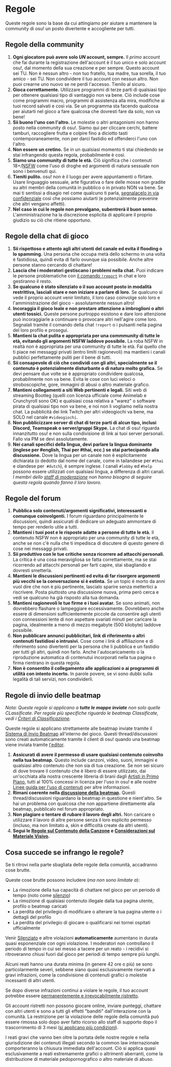 # Regole

Queste regole sono la base da cui attingiamo per aiutare a mantenere la community di osu! un posto divertente e accogliente per tutti.

## Regole della community

1. **Ogni giocatore può avere solo *UN* account, sempre.** Il *primo* account che fai durante la registrazione dell'account è il tuo unico e solo account osu!, dal momento della sua creazione e per sempre. Questo account sei TU. Non è nessun altro - non tuo fratello, tua madre, tua sorella, il tuo amico - sei TU. Non condividere il tuo account con nessun altro. Non puoi crearne uno nuovo se ne perdi l'accesso. Tienilo al sicuro.
2. **Gioca correttamente.** Utilizzare programmi di terze parti di qualsiasi tipo per ottenere qualsiasi tipo di vantaggio non va bene. Ciò include cose come programmi macro, programmi di assistenza alla mira, modifiche ai tuoi record salvati e così via. Se un programma sta facendo qualcosa per aiutarti nel gioco a fare qualcosa che dovresti fare da solo, non va bene!
3. **Sii buono l'uno con l'altro.** Le molestie o altri antagonismi non hanno posto nella community di osu!. Siamo qui per cliccare cerchi, battere tamburi, raccogliere frutta e colpire fino a diciotto tasti contemporaneamente, non per darci fastidio ed offenderci l'uno con l'altro.
4. **Non essere un cretino.** Se in un qualsiasi momento ti stai chiedendo se stai infrangendo questa regola, probabilmente è così.
5. **Siamo una community di tutte le età.** Ciò significa che i contenuti 18+/[NSFW](https://it.wikipedia.org/wiki/NSFW) come l'uso di droghe ed argomenti di natura sessuale non sono i benvenuti qui.
6. **Tieniti pulito.** osu! non è il luogo per avere appuntamenti o flirtare. Usare linguaggio sessuale, arte figurativa o fare delle mosse non gradite su altri membri della comunità in pubblico o in privato NON va bene. Se mai ti sentissi a disagio nel come qualcuno ti parla, [segnalacelo in via confidenziale](/wiki/Reporting_Bad_Behaviour/Abuse) così che possiamo aiutarti (e potenzialmente prevenire che altri vengano affetti).
7. **Nel caso in cui le regole non prevalgano, subentrerà il buon senso.** L'amministrazione ha la discrezione esplicita di applicare il proprio giudizio su ciò che ritiene opportuno.

## Regole della chat di gioco

1. **Sii rispettoso e attento agli altri utenti del canale ed evita il flooding o lo spamming.** Una persona che occupa metà dello schermo in una volta è fastidiosa, quindi evita di farlo ovunque sia possibile. Anche altre persone stanno cercando di chattare!
2. **Lascia che i moderatori gestiscano i problemi nella chat.** Puoi indicare le persone problematiche con [il comando `!report`](/wiki/Reporting_Bad_Behaviour) in chat e loro gestiranno il resto.
3. **Se qualcuno è stato silenziato o il suo account posto in modalità restrittiva, lasciali stare e non iniziare a parlare di loro.** Se qualcuno si vede il proprio account venir limitato, il loro caso coinvolge solo loro e l'amministrazione del gioco - assolutamente nessun altro!
4. **Incoraggia il gioco leale e non prestare attenzione a imbroglioni o altri utenti tossici.** Queste persone purtroppo esistono e dare loro attenzione può incoraggiarle a continuare o provocare altri nell'agire come loro. Segnalali tramite il comando della chat `!report` o i pulsanti nella pagina del loro profilo e prosegui.
5. **Mantieni la chat pulita e appropriata per una commmunity di tutte le età, evitando gli argomenti NSFW laddove possibile.** La roba NSFW in realtà non è appropriata per una community di tutte le età. Fai quello che ti piace nei messaggi privati (entro limiti ragionevoli) ma mantieni i canali pubblici perfettamente puliti per il bene di tutti.
6. **Sii consapevole di ciò che condividi con gli altri, specialmente se il contenuto è potenzialmente disturbante o di natura molto grafica.** Se devi pensare due volte se è appropriato condividere qualcosa, probabilmente non va bene. Evita le cose con luci veloci o stroboscopiche, gore, immagini di abusi o altro materiale grafico.
7. **Mantieni collegamenti a siti Web pertinenti e legali.** Siti web di streaming Bootleg (quelli con licenza ufficiale come Animelab e Crunchyroll sono OK) e qualsiasi cosa relativa a "warez" o software pirata di qualsiasi tipo non va bene, e noi non li vogliamo nella nostra chat. La pubblicità dei link Twitch per altri videogiochi va bene, ma SOLO nel canale `#videogiochi`.
8. **Non pubblicizzare server di chat di terze parti di alcun tipo, inclusi Discord, Teamspeak o server/gruppi Skype.** La chat di osu! riguarda innanzitutto osu! e non sulla condivisione di link ai tuoi server personali. Fallo via PM se devi assolutamente.
9. **Nei canali specifici della lingua, devi parlare la lingua dominante (inglese per #english, Thai per #thai, ecc.) se stai partecipando alla discussione.** Dove la lingua per un canale non è esplicitamente dichiarata (o dedotto dal nome del canale, come in tailandese per `#thai` e olandese per` #dutch`), è sempre inglese. I canali `#lobby` ed `#help` possono essere utilizzati con qualsiasi lingua, a differenza di altri canali. *I membri dello [staff di moderazione](/wiki/People/The_Team/Global_Moderation_Team) non hanno bisogno di seguire questa regola quando fanno il loro lavoro.*

## Regole del forum

1. **Pubblica solo contenuti/argomenti significativi, interessanti o comunque coinvolgenti.** I forum riguardano principalmente le discussioni, quindi assicurati di dedicare un adeguato ammontare di tempo per renderlo utile a tutti.
2. **Mantieni i tuoi post e le risposte adatte a persone di tutte le età.** Il contenuto NSFW non è appropriato per una community di tutte le età, anche se non c'è nulla che ti impedisca di discutere di questo genere di cose nei messaggi privati.
3. **Sii produttivo con le tue critiche senza ricorrere ad attacchi personali.** La critica è una cosa meravigliosa se fatta correttamente, ma se stai ricorrendo ad attacchi personali per farti capire, stai sbagliando e dovresti smetterla.
4. **Mantieni le discussioni pertinenti ed evita di far risorgere argomenti più vecchi se la conversazione si è estinta.** Se un topic è morto da anni vuol dire che non è più pertinente, lascialo sparire senza mettertici a riscrivere. Posta piuttosto una discussione nuova, prima però cerca e vedi se qualcuno ha già risposto alla tua domanda.
5. **Mantieni ragionevoli le tue firme e i tuoi avatar.** Se sono animati, non dovrebbero flashare o lampeggiare eccessivamente. Dovrebbero anche essere di dimensioni sufficientemente piccole da consentire agli utenti con connessioni lente di non aspettare svariati minuti per caricare la pagina, idealmente a meno di mezzo megabyte (500 kilobyte) laddove possibile.
6. **Non pubblicare annunci pubblicitari, link di riferimento o altri contenuti fastidiosi o intrusivi.** Cose come i link di affiliazione e di riferimento sono divertenti per la persona che li pubblica e un fastidio per tutti gli altri, quindi non farlo. Anche l'autocaricamento o la riproduzione automatica di contenutui incorporati nella tua pagina o firma rientrano in questa regola.
7. **Non è consentito il collegamento alle applicazioni o ai programmi di utilità con intento incerto.** In parole povere, se vi sono dubbi sulla legalità di tali servizi, non condividerli.

## Regole di invio delle beatmap

*Nota: Queste regole si applicano a **tutte le mappe inviate** non solo quelle CLassificate. Per regole più specifiche riguardo le beatmap Classificate, vedi i [Criteri di Classificazione](/wiki/Ranking_Criteria).*

Queste regole si applicano strettamente alle beatmap inviate tramite il [Sistema di Invio Beatmap](/wiki/Submission) all'interno del gioco. Questi thread/discussioni sono creati automaticamente tramite il client di osu! quando una beatmap viene inviata tramite [l'editor](/wiki/Beatmap_Editor).

1. **Assicurati di avere il permesso di usare qualsiasi contenuto coinvolto nella tua beatmap.** Questo include canzoni, video, suoni, immagini e qualsiasi altro contenuto che non sia di tua creazione. Se non sei sicuro di dove trovare il contenuto che è libero di essere utilizzato, dai un'occhiata alla nostra crescente libreria di brani dagli [Artisti in Primo Piano](https://osu.ppy.sh/beatmaps/artists), tutti al 100% concessi in licenza per l'uso in osu! e alle nostre [Linee guida per l'uso di contenuti](Content_Usage_Guidelines) per altre informazioni.
2. **Rimani coerente nella [discussione della beatmap](/wiki/Beatmap_Discussion).** Questi thread/discussioni riguardano la beatmap in questione e nient'altro. Se hai un problema con qualcosa che non appartiene direttamente alla beatmap, pubblicalo nel forum appropriato.
3. **Non plagiare o tentare di rubare il lavoro degli altri.** Non caricare o utilizzare il lavoro di altre persone senza il loro esplicito permesso (incluso, ma non limitato a, skin e difficoltà create da altri utenti).
4. **Segui le [Regole sul Contenuto della Canzone](Song_Content_Rules) e [Considerazioni sul Materiale Visivo](Visual_Content_Considerations).**

## Cosa succede se infrango le regole?

Se ti ritrovi nella parte sbagliata delle regole della comunità, accadranno cose brutte.

Queste cose brutte possono includere (*ma non sono limitate a*):

- La rimozione della tua capacità di chattare nel gioco per un periodo di tempo (noto come [silenzio](/wiki/Silence))
- La rimozione di qualsiasi contenuto illegale dalla tua pagina utente, profilo o beatmap caricati
- La perdita del privilegio di modificare o alterare la tua pagina utente o i dettagli del profilo
- La perdita del privilegio di giocare o qualificarsi nei tornei ospitati ufficialmente

Venir [Silenziato](/wiki/Silence) e altre violazioni **automaticamente** aumentano in durata quasi esponenziale con ogni violazione. I moderatori non controllano il periodo di tempo in cui sei messo a tacere per un reato - i recidivi si ritroveranno chiusi fuori dal gioco per periodi di tempo sempre più lunghi.

Alcuni reati hanno una durata minima (in genere 42 ore o più) se sono particolarmente severi, sebbene siano quasi esclusivamente riservati a gravi infrazioni, come la condivisione di contenuti grafici o molestie incessanti di altri utenti.

Se dopo diverse infrazioni continui a violare le regole, il tuo account potrebbe essere [permanentemente e irrevocabilmente ristretto](/wiki/Help_Centre/Account_Restrictions).

Gli account ristretti non possono giocare online, inviare punteggi, chattare con altri utenti e sono a tutti gli effetti "banditi" dall'interazione con la comunità. La restrizione per la violazione delle regole della comunità può essere rimossa solo dopo aver fatto ricorso allo staff di supporto dopo il trascorrimento di 3 mesi ([si applicano più condizioni](/wiki/Help_Centre/Account_Restrictions#common-restriction-reasons-and-cooldowns)).

I reati gravi che vanno ben oltre la portata delle nostre regole e nella giurisdizione dei contenuti illegali secondo la common law internazionale comporteranno la chiusura immediata dell'account. Ciò si applica quasi esclusivamente a reati estremamente grafici o altrimenti aberranti, come la distribuzione di materiale pedopornografico o altro materiale di abuso.

